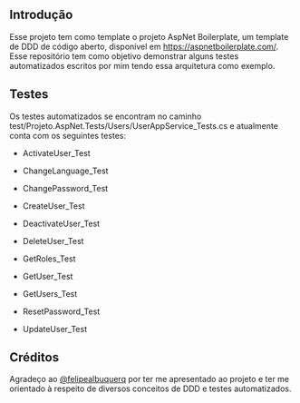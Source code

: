## Introdução

Esse projeto tem como template o projeto AspNet Boilerplate, um template de DDD de código aberto, disponível em https://aspnetboilerplate.com/. Esse repositório tem como objetivo demonstrar alguns testes automatizados escritos por mim tendo essa arquitetura como exemplo.



## Testes

Os testes automatizados se encontram no caminho test/Projeto.AspNet.Tests/Users/UserAppService_Tests.cs e atualmente conta com os seguintes testes:

* ActivateUser_Test

* ChangeLanguage_Test

* ChangePassword_Test

* CreateUser_Test

* DeactivateUser_Test

* DeleteUser_Test

* GetRoles_Test

* GetUser_Test

* GetUsers_Test

* ResetPassword_Test

* UpdateUser_Test

  

## Créditos

Agradeço ao <a href="https://github.com/felipealbuquerq">@felipealbuquerq</a> por ter me apresentado ao projeto e ter me orientado à respeito de diversos conceitos de DDD e testes automatizados.
